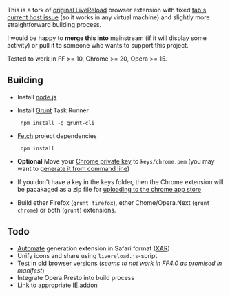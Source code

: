 This is a fork of [original LiveReload](https://github.com/dvdotsenko/livereload_ie_extension) browser extension with fixed [tab's current host issue](https://github.com/livereload/livereload-extensions/pull/16) (so it works in any virtual machine) and slightly more straightforward building process.

I would be happy to **merge this into** mainstream (if it will display some activity) or pull it to someone who wants to support this project.

Tested to work in FF >= 10, Chrome >= 20, Opera >= 15.

## Building

 * Install [node.js](http://nodejs.org/download/)

 * Install [Grunt](http://gruntjs.com/getting-started#how-the-cli-works) Task Runner

        npm install -g grunt-cli

 * [Fetch](http://gruntjs.com/getting-started#working-with-an-existing-grunt-project) project dependencies

        npm install

 * __Optional__ Move your [Chrome private key](http://developer.chrome.com/extensions/packaging.html#creating) to `keys/chrome.pem` (you may want to [generate it from command line](https://github.com/jed/crx#crx-keygen-directory))

 * If you don't have a key in the keys folder, then the Chrome extension will be pacakaged as a zip file for [uploading to the chrome app store](http://developer.chrome.com/extensions/packaging.html)

 * Build ether Firefox (`grunt firefox`), ether Chome/Opera.Next (`grunt chrome`) or both (`grunt`) extensions.


## Todo

 * [Automate](http://developer.streak.com/2013/01/how-to-build-safari-extension-using.html) generation extension in Safari format ([XAR](http://mackyle.github.io/xar/howtosign.html#safariextz))
 * Unify icons and share using `livereload.js`-script
 * Test in old browser versions (*seems to not work in FF4.0 as promised in manifest*)
 * Integrate Opera.Presto into build process
 * Link to appropriate [IE addon](https://github.com/dvdotsenko/livereload_ie_extension)
